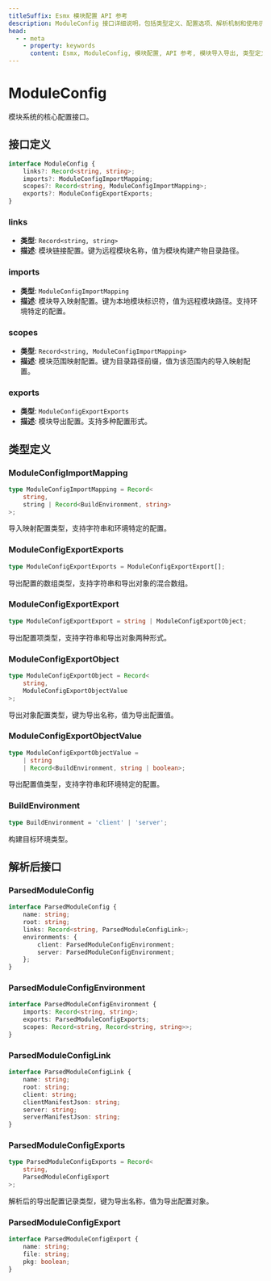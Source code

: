 ```yaml
---
titleSuffix: Esmx 模块配置 API 参考
description: ModuleConfig 接口详细说明，包括类型定义、配置选项、解析机制和使用示例，帮助开发者深入理解 Esmx 模块系统的核心配置。
head:
  - - meta
    - property: keywords
      content: Esmx, ModuleConfig, 模块配置, API 参考, 模块导入导出, 类型定义, 配置接口
---
```


# ModuleConfig

模块系统的核心配置接口。

## 接口定义

```typescript
interface ModuleConfig {
    links?: Record<string, string>;
    imports?: ModuleConfigImportMapping;
    scopes?: Record<string, ModuleConfigImportMapping>;
    exports?: ModuleConfigExportExports;
}
```

### links

* **类型**: `Record<string, string>`
* **描述**: 模块链接配置。键为远程模块名称，值为模块构建产物目录路径。

### imports  

* **类型**: `ModuleConfigImportMapping`
* **描述**: 模块导入映射配置。键为本地模块标识符，值为远程模块路径。支持环境特定的配置。

### scopes

* **类型**: `Record<string, ModuleConfigImportMapping>`
* **描述**: 模块范围映射配置。键为目录路径前缀，值为该范围内的导入映射配置。

### exports

* **类型**: `ModuleConfigExportExports`
* **描述**: 模块导出配置。支持多种配置形式。

## 类型定义

### ModuleConfigImportMapping

```typescript
type ModuleConfigImportMapping = Record<
    string,
    string | Record<BuildEnvironment, string>
>;
```

导入映射配置类型，支持字符串和环境特定的配置。

### ModuleConfigExportExports

```typescript
type ModuleConfigExportExports = ModuleConfigExportExport[];
```

导出配置的数组类型，支持字符串和导出对象的混合数组。

### ModuleConfigExportExport

```typescript
type ModuleConfigExportExport = string | ModuleConfigExportObject;
```

导出配置项类型，支持字符串和导出对象两种形式。

### ModuleConfigExportObject

```typescript
type ModuleConfigExportObject = Record<
    string,
    ModuleConfigExportObjectValue
>;
```

导出对象配置类型，键为导出名称，值为导出配置值。

### ModuleConfigExportObjectValue

```typescript
type ModuleConfigExportObjectValue =
    | string
    | Record<BuildEnvironment, string | boolean>;
```

导出配置值类型，支持字符串和环境特定的配置。


### BuildEnvironment

```typescript
type BuildEnvironment = 'client' | 'server';
```

构建目标环境类型。

## 解析后接口

### ParsedModuleConfig

```typescript
interface ParsedModuleConfig {
    name: string;
    root: string;
    links: Record<string, ParsedModuleConfigLink>;
    environments: {
        client: ParsedModuleConfigEnvironment;
        server: ParsedModuleConfigEnvironment;
    };
}
```

### ParsedModuleConfigEnvironment

```typescript
interface ParsedModuleConfigEnvironment {
    imports: Record<string, string>;
    exports: ParsedModuleConfigExports;
    scopes: Record<string, Record<string, string>>;
}
```

### ParsedModuleConfigLink

```typescript
interface ParsedModuleConfigLink {
    name: string;
    root: string;
    client: string;
    clientManifestJson: string;
    server: string;
    serverManifestJson: string;
}
```

### ParsedModuleConfigExports

```typescript
type ParsedModuleConfigExports = Record<
    string,
    ParsedModuleConfigExport
>;
```

解析后的导出配置记录类型，键为导出名称，值为导出配置对象。

### ParsedModuleConfigExport

```typescript
interface ParsedModuleConfigExport {
    name: string;
    file: string;
    pkg: boolean;
}
```
